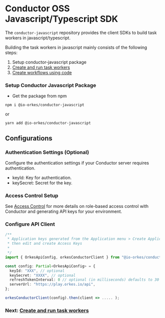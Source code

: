 # Conductor OSS Javascript/Typescript SDK

The `conductor-javascript` repository provides the client SDKs to build task workers in javascript/typescript.

Building the task workers in javascript mainly consists of the following steps:

1. Setup conductor-javascript package
2. [Create and run task workers](workers_sdk.md)
3. [Create workflows using code](workflow_sdk.md)
   
### Setup Conductor Javascript Package

* Get the package from npm

```shell
npm i @io-orkes/conductor-javascript
```
or

```shell
yarn add @io-orkes/conductor-javascript
```

## Configurations

### Authentication Settings (Optional)
Configure the authentication settings if your Conductor server requires authentication.
* keyId: Key for authentication.
* keySecret: Secret for the key.

### Access Control Setup
See [Access Control](https://orkes.io/content/docs/getting-started/concepts/access-control) for more details on role-based access control with Conductor and generating API keys for your environment.

### Configure API Client

```typescript
/**
 * Application keys generated from the Application menu > Create Application
 * then edit and create Access Keys
 *
 */
import { OrkesApiConfig, orkesConductorClient } from "@io-orkes/conductor-javascript";

const config: Partial<OrkesApiConfig> = {
  keyId: "XXX", // optional
  keySecret: "XXXX", // optional
  refreshTokenInterval: 0 // optional (in milliseconds) defaults to 30 minutes (30 * 60 * 1000). 0 no refresh
  serverUrl: "https://play.orkes.io/api",
};

orkesConductorClient(config).then(client => ..... );

```

### Next: [Create and run task workers](workers_sdk.md)
